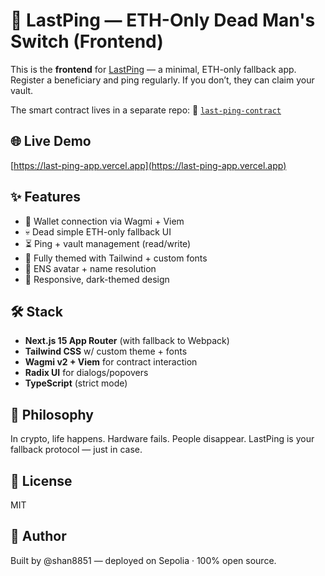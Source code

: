 # 🧠 LastPing — ETH-Only Dead Man's Switch (Frontend)

This is the **frontend** for [LastPing](https://last-ping-app.vercel.app) — a minimal, ETH-only fallback app. Register a beneficiary and ping regularly. If you don’t, they can claim your vault.

The smart contract lives in a separate repo:
🔗 [`last-ping-contract`](https://github.com/shan8851/last-ping-contract)

## 🌐 Live Demo

[https://last-ping-app.vercel.app](https://last-ping-app.vercel.app)

## ✨ Features

- 🔐 Wallet connection via Wagmi + Viem
- 💀 Dead simple ETH-only fallback UI
- ⏳ Ping + vault management (read/write)
- 🎨 Fully themed with Tailwind + custom fonts
- 🧠 ENS avatar + name resolution
- 🌈 Responsive, dark-themed design

## 🛠️ Stack

- **Next.js 15 App Router** (with fallback to Webpack)
- **Tailwind CSS** w/ custom theme + fonts
- **Wagmi v2 + Viem** for contract interaction
- **Radix UI** for dialogs/popovers
- **TypeScript** (strict mode)

## 🧠 Philosophy
In crypto, life happens. Hardware fails. People disappear.
LastPing is your fallback protocol — just in case.

## 📝 License

MIT

## 👤 Author

Built by @shan8851 — deployed on Sepolia · 100% open source.
